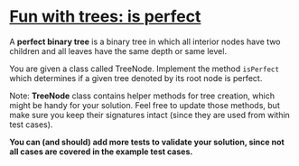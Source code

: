 # [Fun with trees: is perfect](https://www.codewars.com/kata/57dd79bff6df9b103b00010f)

A **perfect binary tree** is a binary tree in which all interior nodes have two children and all leaves have the same depth or same level.

You are given a class called TreeNode.
Implement the method `isPerfect` which determines if a given tree denoted by its root node is perfect.

Note: **TreeNode** class contains helper methods for tree creation, which might be handy for your solution.
Feel free to update those methods, but make sure you keep their signatures intact (since they are used from within test cases).

**You can (and should) add more tests to validate your solution, since not all cases are covered in the example test cases.**
